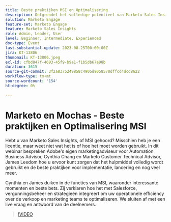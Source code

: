 ```yaml
---
title: Beste praktijken MSI en Optimalisering
description: Ontgrendel het volledige potentieel van Marketo Sales Insights (MSI) met Cynthia Chang en James Leedom als ze zich in belangrijke functies bevinden, zoals integratie in Salesforce, licentiebeheer en strategieën om de verkoop- en marketingefficiëntie te verhogen.
solution: Marketo Engage
feature-set: Marketo Engage
feature: Marketo Sales Insights
role: Admin, Leader, User
level: Beginner, Intermediate, Experienced
doc-type: Event
last-substantial-update: 2023-08-25T00:00:00Z
jira: KT-13806
thumbnail: KT-13806.jpeg
exl-id: cfbd847f-4693-45f9-b9a1-f1b5db67a98b
duration: 3615
source-git-commit: 3f2a8375249858c4905d9058570dffcd4dcd8622
workflow-type: tm+mt
source-wordcount: '154'
ht-degree: 0%

---
```


# Marketo en Mochas - Beste praktijken en Optimalisering MSI

Hebt u van Marketo Sales Insights, of MSI gehoord? Misschien heb je een licentie, maar weet niet wat het is of hoe het moet worden gebruikt. In dit webinar bespreken Adobe&#39;s eigen marketingadviseur voor Automation Business Advisor, Cynthia Chang en Marketo Customer Technical Advisor, James Leedom hoe u ervoor kunt zorgen dat het hulpmiddel volledig wordt gebruikt en de beste praktijken voor implementatie, lancering en nog veel meer.

Cynthia en James duiken in de functies van MSI, waaronder interessante momenten en beste bets. Zij verklaren hoe het met Salesforce, vergunningsbeheer en strategieën integreert om uw operationele efficiency over de verkoop en marketing teams te optimaliseren. We sluiten af met een live vraag en antwoord van de deelnemers.

>[!VIDEO](https://video.tv.adobe.com/v/3422797?learn=on)
